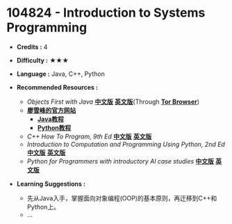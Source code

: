 # 104824 - Introduction to Systems Programming

-   **Credits :** 4
-   **Difficulty :** ★★★
-   **Language :** Java, C++, Python
-   **Recommended Resources :**
    -   *Objects First with Java* [**中文版**]() [**英文版**](http://bookszlibb74ugqojhzhg2a63w5i2atv5bqarulgczawnbmsb6s6qead.onion/book/5335371/75cb65/objects-first-with-java-a-practical-introduction-using-bluej.html)(Through [**Tor Browser**](https://www.torproject.org/zh-CN/download/))
    -   [**廖雪峰的官方网站**](https://liaoxuefeng.com)
        -   [**Java教程**](https://liaoxuefeng.com/books/java/introduction/index.html)
        -   [**Python教程**](https://liaoxuefeng.com/books/python/introduction/index.html)
    -   *C++ How To Program, 9th Ed* [**中文版**](https://z-library.sk/book/19198369/ddf7d0/c大学教程-第九版-c-how-to-program-ninth-edition.html?dsource=recommend) [**英文版**](https://z-library.sk/book/27617386/052022/c-how-to-program-9e.html?dsource=recommend)
    -   *Introduction to Computation and Programming Using Python, 2nd Ed* [**中文版**](https://z-library.sk/book/5760303/94f929/python编程导论第2版.html) [**英文版**](https://z-library.sk/book/3411055/5d9cfc/introduction-to-computation-and-programming-using-python-with-application-to-understanding-data.html)
    -   *Python for Programmers with introductory Al case studies* [**中文版**](https://z-library.sk/book/18259257/c7cc14/python程序设计-人工智能案例实践-2021.html) [**英文版**](https://z-library.sk/book/23050513/55d692/python-for-programmers-with-introductory-al-case-studies.html)

-   **Learning Suggestions :**
    -   先从Java入手，掌握面向对象编程(OOP)的基本原则，再迁移到C++和Python上。
    -   ...